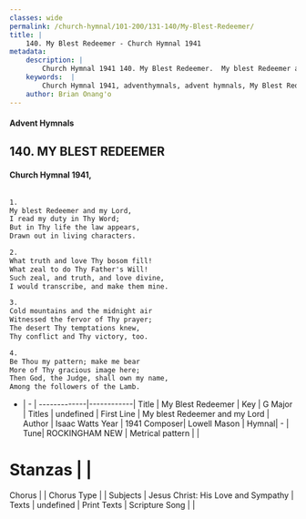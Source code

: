 ```yaml
---
classes: wide
permalink: /church-hymnal/101-200/131-140/My-Blest-Redeemer/
title: |
    140. My Blest Redeemer - Church Hymnal 1941
metadata:
    description: |
        Church Hymnal 1941 140. My Blest Redeemer.  My blest Redeemer and my Lord,  I read my duty in Thy Word;  But in Thy life the law appears,  Drawn out in living characters.  
    keywords:  |
        Church Hymnal 1941, adventhymnals, advent hymnals, My Blest Redeemer, My blest Redeemer and my Lord. 
    author: Brian Onang'o
---
```


#### Advent Hymnals
## 140. MY BLEST REDEEMER
####  Church Hymnal 1941,

```txt

1.
My blest Redeemer and my Lord, 
I read my duty in Thy Word; 
But in Thy life the law appears, 
Drawn out in living characters. 

2.
What truth and love Thy bosom fill! 
What zeal to do Thy Father's Will! 
Such zeal, and truth, and love divine, 
I would transcribe, and make them mine. 

3.
Cold mountains and the midnight air 
Witnessed the fervor of Thy prayer; 
The desert Thy temptations knew, 
Thy conflict and Thy victory, too. 

4.
Be Thou my pattern; make me bear 
More of Thy gracious image here; 
Then God, the Judge, shall own my name, 
Among the followers of the Lamb.


```

- |   -  |
-------------|------------|
Title | My Blest Redeemer |
Key | G Major |
Titles | undefined |
First Line | My blest Redeemer and my Lord |
Author | Isaac Watts
Year | 1941
Composer| Lowell Mason |
Hymnal|  - |
Tune| ROCKINGHAM NEW |
Metrical pattern | |
# Stanzas |  |
Chorus |  |
Chorus Type |  |
Subjects | Jesus Christ: His Love and Sympathy |
Texts | undefined |
Print Texts | 
Scripture Song |  |
    

